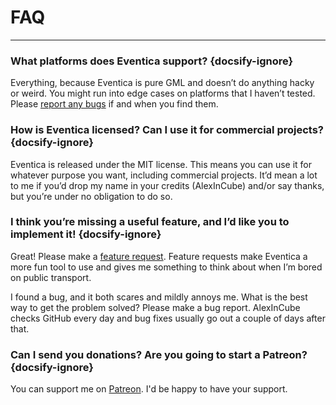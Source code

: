 # FAQ

---

### What platforms does Eventica support? {docsify-ignore}

Everything, because Eventica is pure GML and doesn’t do anything hacky or weird. 
You might run into edge cases on platforms that I haven’t tested.
Please [report any bugs](https://github.com/AlexInCube/Eventica/issues) if and when you find them.

### How is Eventica licensed? Can I use it for commercial projects? {docsify-ignore}

Eventica is released under the MIT license. 
This means you can use it for whatever purpose you want, including commercial projects. 
It’d mean a lot to me if you’d drop my name in your credits (AlexInCube) and/or say thanks, but you’re under no obligation to do so.

### I think you’re missing a useful feature, and I’d like you to implement it! {docsify-ignore}
Great! Please make a [feature request](https://github.com/AlexInCube/Eventica/issues). 
Feature requests make Eventica a more fun tool to use and gives me something to think about when I’m bored on public transport.

I found a bug, and it both scares and mildly annoys me. What is the best way to get the problem solved?
Please make a bug report. AlexInCube checks GitHub every day and bug fixes usually go out a couple of days after that.

### Can I send you donations? Are you going to start a Patreon? {docsify-ignore}

You can support me on [Patreon](https://www.patreon.com/c/alexincube). I'd be happy to have your support.
